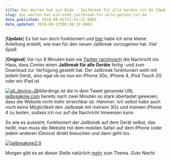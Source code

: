 ```yaml
---
title: Das Warten hat ein Ende - Jailbreak für alle Geräte ist da [Update]
slug: das-warten-hat-ein-ende-jailbreak-fur-alle-gerate-ist-da
date_published: 2010-08-01T21:43:52.000Z
date_updated: 2018-08-22T09:38:19.000Z
---
```


[**Update**] Es hat nun doch funktioniert und [hier](__GHOST_URL__/02/vorgehensweise-zum-neuen-jailbreak-jailbreakme-2-0) habe ich eine kleine Anleitung erstellt, wie man für den neuen Jailbreak vorzugehen hat. *Viel Spaß*.

[**Original**] Vor nur 8 Minuten kam via [Twitter (archiviert)](http://web.archive.org/web/20100806011828/http://twitter.com:80/MuscleNerd/status/20088616829) die Nachricht ins Haus, dass *Comex* einen **Jailbreak für alle Geräte** fertig -und zum Download zur Verfügung gestellt hat. Der Jailbreak funktioniert wohl mit jedem Gerät, also egal ob es nun ein iPhone 3Gs, iPhone 4, iPod Touch 2G oder ein iPad ist.

[![all_device-JB](//picdump.thafaker.de/2010/08/all_device-JB-580x274.png)](http://picdump.thafaker.de/2010/08/all_device-JB.png)Allerdings ist die in dem Tweet genannte URL [jailbreakme.com](http://jailbreakme.com/) bereits nach zwei Minuten so stark überlastet gewesen, dass die Website nicht mehr erreichbar ist. *Hammer*. Ich selbst habe auch noch keine Möglichkeit den Jailbreak mit meinem 3Gs und meinem iPhone 4 zu testen, sodass ich nur auf die Nachricht hinweisen kann.

So wie es aussieht, funktioniert der *Jailbreak* auf dem Gerät selbst, das heißt, man muss die Website mit dem mobilen Safari auf dem iPhone (oder jedem anderen iDevice) direkt besuchen und dann geht los.

[![jailbreakme2.0](//picdump.thafaker.de/2010/08/jailbreakme2.0.png)](http://picdump.thafaker.de/2010/08/jailbreakme2.0.png)

Morgen gibt es an dieser Stelle natürlich [mehr](__GHOST_URL__/02/vorgehensweise-zum-neuen-jailbreak-jailbreakme-2-0) zum Thema. *Gute Nacht.*
